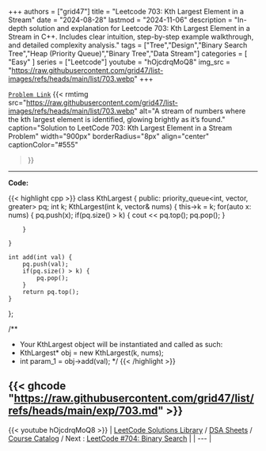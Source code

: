 
+++
authors = ["grid47"]
title = "Leetcode 703: Kth Largest Element in a Stream"
date = "2024-08-28"
lastmod = "2024-11-06"
description = "In-depth solution and explanation for Leetcode 703: Kth Largest Element in a Stream in C++. Includes clear intuition, step-by-step example walkthrough, and detailed complexity analysis."
tags = ["Tree","Design","Binary Search Tree","Heap (Priority Queue)","Binary Tree","Data Stream"]
categories = [
    "Easy"
]
series = ["Leetcode"]
youtube = "hOjcdrqMoQ8"
img_src = "https://raw.githubusercontent.com/grid47/list-images/refs/heads/main/list/703.webp"
+++



[`Problem Link`](https://leetcode.com/problems/kth-largest-element-in-a-stream/description/)
{{< rmtimg 
    src="https://raw.githubusercontent.com/grid47/list-images/refs/heads/main/list/703.webp" 
    alt="A stream of numbers where the kth largest element is identified, glowing brightly as it’s found."
    caption="Solution to LeetCode 703: Kth Largest Element in a Stream Problem"
    width="900px"
    borderRadius="8px"
    align="center" 
    captionColor="#555"
>}}
---
**Code:**

{{< highlight cpp >}}
class KthLargest {
public:
    priority_queue<int, vector<int>, greater<int>> pq;
    int k;
    KthLargest(int k, vector<int>& nums) {
        this->k = k;
        for(auto x: nums) {
            pq.push(x);
            if(pq.size() > k) {
                cout << pq.top();
                pq.pop();
            }

        }

    }
    
    int add(int val) {
        pq.push(val);
        if(pq.size() > k) {
            pq.pop();
        }
        return pq.top();
    }
};

/**
 * Your KthLargest object will be instantiated and called as such:
 * KthLargest* obj = new KthLargest(k, nums);
 * int param_1 = obj->add(val);
 */
{{< /highlight >}}

{{< ghcode "https://raw.githubusercontent.com/grid47/list/refs/heads/main/exp/703.md" >}}
---
{{< youtube hOjcdrqMoQ8 >}}
| [LeetCode Solutions Library](https://grid47.xyz/leetcode/) / [DSA Sheets](https://grid47.xyz/sheets/) / [Course Catalog](https://grid47.xyz/courses/) / Next : [LeetCode #704: Binary Search](https://grid47.xyz/leetcode/solution-704-binary-search/) |
| --- |

